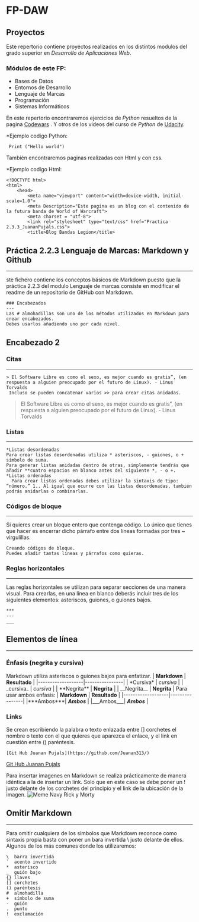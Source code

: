 # FP-DAW

## Proyectos

Este repertorio contiene proyectos realizados en los distintos modulos 
 del grado superior en *Desarrollo de Aplicaciones Web*.
 
 ### Módulos de este FP:
  * Bases de Datos
  * Entornos de Desarrollo
  * Lenguaje de Marcas
  * Programación
  * Sistemas Informáticos

En este repertorio encontraremos ejercicios de *Python* resueltos de la pagina 
[Codewars](https://www.codewars.com/dashboard) .
Y otros de los videos del curso de *Python* de [Udacity](https://www.udacity.com/course/intro-to-computer-science--cs101).

*Ejemplo codigo Python:
~~~
 Print ("Hello world")
~~~
También encontraremos paginas realizadas con Html y con css.  

*Ejemplo codigo Html:
~~~
<!DOCTYPE html>
<html>
    <head>
        <meta name="viewport" content="width=device-width, initial-scale=1.0">
        <meta Description="Este pagina es un blog con el contenido de la futura banda de World of Warcraft">
        <meta charset = "utf-8">
        <link rel="stylesheet" type="text/css" href="Practica 2.3.3_JuananPujals.css">
        <title>Blog Bandas Legion</title>
~~~

## Práctica 2.2.3 Lenguaje de Marcas: Markdown y Github
---
ste fichero contiene los conceptos básicos de Markdown puesto que la práctica 2.2.3 del modulo Lenguaje de marcas consiste en modificar el readme de un repositorio de GitHub con Markdown.
~~~
### Encabezados
---
Las # almohadillas son uno de los métodos utilizados en Markdown para crear encabezados.  
Debes usarlos añadiendo uno por cada nivel.
~~~
## Encabezado 2

### Citas
---
~~~
> El Software Libre es como el sexo, es mejor cuando es gratis”, (en respuesta a alguien preocupado por el futuro de Linux). - Linus Torvalds
 Incluso se pueden concatenar varios >> para crear citas anidadas.
~~~
> El Software Libre es como el sexo, es mejor cuando es gratis”, (en respuesta a alguien preocupado por el futuro de Linux). - Linus Torvalds

### Listas
---
~~~
*Listas desordenadas
Para crear listas desordenadas utiliza * asteriscos, - guiones, o + símbolo de suma.
Para generar listas anidadas dentro de otras, simplemente tendrás que añadir **cuatro espacios en blanco antes del siguiente *, - o +.
*Listas ordenadas
  Para crear listas ordenadas debes utilizar la sintaxis de tipo: “número.” 1.. Al igual que ocurre con las listas desordenadas, también podrás anidarlas o combinarlas.
~~~

### Códigos de bloque
---
Si quieres crear un bloque entero que contenga código. Lo único que tienes que hacer es encerrar dicho párrafo entre dos líneas formadas por tres ~ virgulillas.
~~~
Creando códigos de bloque.
Puedes añadir tantas líneas y párrafos como quieras.  
~~~

### Reglas horizontales
---
Las reglas horizontales se utilizan para separar secciones de una manera visual.
Para crearlas, en una línea en blanco deberás incluir tres de los siguientes elementos: asteriscos, guiones, o guiones bajos.
~~~
***
---
___
~~~
## Elementos de línea
___
### Énfasis (negrita y cursiva)
Markdown utiliza asteriscos o guiones bajos para enfatizar.
| **Markdown**      | __Resultado__  |
|-------------------|----------------|
|  \*Cursiva\*      |    *cursiva*   |
| \_cursiva\_       |     _cursiva_  |
| \*\*Negrita\*\*   | **Negrita**    |
| \_\_Negrita\_\_   | __Negrita__    |
Para usar ambos enfasis:
| **Markdown**      | __Resultado__  |
|-------------------|----------------|
|\*\*\*Ambos\*\*\*|   ***Ambos***  |
|\_\_\_Ambos\_\_\_|   ___Ambos___  |
### Links

Se crean escribiendo la palabra o texto enlazada entre [] corchetes el nombre o texto con el que quieres que aparezca el enlace, y el link en cuestión entre () paréntesis.
~~~
[Git Hub Juanan Pujals](https://github.com/Juanan313/)
~~~~
[Git Hub Juanan Pujals](https://github.com/Juanan313/)

Para insertar imagenes en Markdown se realiza prácticamente de manera idéntica a la de insertar un link. Solo que en este caso se debe poner un ! justo delante de los corchetes del principio y el link de la ubicación de la imagen.
![Meme Navy Rick y Morty](http://i0.kym-cdn.com/photos/images/newsfeed/000/880/005/e61.jpg)
## Omitir Markdown
---
Para omitir cualquiera de los simbolos que Markdown reconoce como sintaxis propia basta con poner un bara invertida \ justo delante de ellos.
  Algunos de los más comunes donde los utilizaremos:
  
~~~
\  barra invertida
`  acento invertido
*  asterisco
_  guión bajo
{} llaves
[] corchetes
() paréntesis
#  almohadilla
+  símbolo de suma
-  guión
.  punto
!  exclamación
~~~
